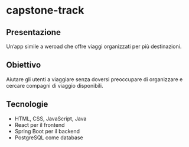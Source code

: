 # capstone-track
## Presentazione
Un’app simile a weroad che offre viaggi organizzati per più destinazioni.

## Obiettivo
Aiutare gli utenti a viaggiare senza doversi preoccupare di organizzare e cercare compagni di viaggio disponibili. 

## Tecnologie
- HTML, CSS, JavaScript, Java
- React per il frontend
- Spring Boot per il backend
- PostgreSQL come database
